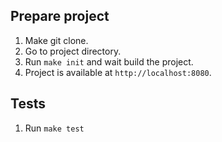 ## Prepare project

1. Make git clone.
2. Go to project directory.
3. Run `make init` and wait build the project.
4. Project is available at `http://localhost:8080`.

## Tests
1. Run `make test`